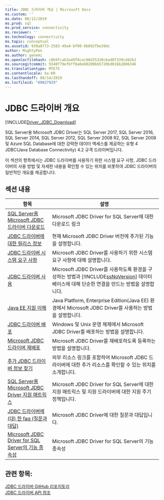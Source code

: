```yaml
---
title: JDBC 드라이버 개요 | Microsoft Docs
ms.custom: ''
ms.date: 08/12/2019
ms.prod: sql
ms.prod_service: connectivity
ms.reviewer: ''
ms.technology: connectivity
ms.topic: conceptual
ms.assetid: 939a8773-2583-49a4-bf00-6b892fbe39dc
author: MightyPen
ms.author: genemi
ms.openlocfilehash: c8b9fcab3a49f8cac08d35320cbad0f339cd42b2
ms.sourcegitcommit: 9348f79efbff8a6e88209bb5720bd016b2806346
ms.translationtype: MTE75
ms.contentlocale: ko-KR
ms.lasthandoff: 08/14/2019
ms.locfileid: "69027929"
---
```

# <a name="overview-of-the-jdbc-driver"></a>JDBC 드라이버 개요
[!INCLUDE[Driver_JDBC_Download](../../includes/driver_jdbc_download.md)]

  SQL Server용 Microsoft JDBC Driver는 SQL Server 2017, SQL Server 2016, SQL Server 2014, SQL Server 2012, SQL Server 2008 R2, SQL Server 2008 및 Azure SQL Database에 대한 강력한 데이터 액세스를 제공하는 유형 4 JDBC(Java Database Connectivity) 4.2 규격 드라이버입니다.  
  
 이 섹션의 항목에서는 JDBC 드라이버를 사용하기 위한 시스템 요구 사항, JDBC 드라이버의 사용 방법 및 자세한 내용을 확인할 수 있는 위치를 비롯하여 JDBC 드라이버의 일반적인 개요를 제공합니다.  
  
## <a name="in-this-section"></a>섹션 내용  
  
|항목|설명|  
|-----------|-----------------|  
|[SQL Server용 Microsoft JDBC 드라이버 다운로드](../../connect/jdbc/download-microsoft-jdbc-driver-for-sql-server.md)|Microsoft JDBC Driver for SQL Server에 대한 다운로드 링크|  
|[JDBC 드라이버에 대한 릴리스 정보](../../connect/jdbc/release-notes-for-the-jdbc-driver.md)|현재 Microsoft JDBC Driver 버전에 추가된 기능을 설명합니다.|  
|[JDBC 드라이버 시스템 요구 사항](../../connect/jdbc/system-requirements-for-the-jdbc-driver.md)|Microsoft JDBC Driver를 사용하기 위한 시스템 요구 사항에 대해 설명합니다.|  
|[JDBC 드라이버 사용](../../connect/jdbc/using-the-jdbc-driver.md)|Microsoft JDBC Driver를 사용하도록 환경을 구성하는 방법과 [!INCLUDE[ssNoVersion](../../includes/ssnoversion-md.md)] 데이터베이스에 대해 단순한 연결을 만드는 방법을 설명합니다.|  
|[Java EE 지원 이해](../../connect/jdbc/understanding-java-ee-support.md)|Java Platform, Enterprise Edition(Java EE) 환경에서 Microsoft JDBC Driver를 사용하는 방법을 설명합니다.|  
|[JDBC 드라이버 배포](../../connect/jdbc/deploying-the-jdbc-driver.md)|Windows 및 Unix 운영 체제에서 Microsoft JDBC Driver를 배포하는 방법을 설명합니다.|  
|[Microsoft JDBC 드라이버 재배포](../../connect/jdbc/redistributing-the-microsoft-jdbc-driver.md)|Microsoft JDBC Driver를 재배포하도록 등록하는 방법을 설명합니다.|  
|[추가 JDBC 드라이버 정보 찾기](../../connect/jdbc/finding-additional-jdbc-driver-information.md)|외부 리소스 링크를 포함하여 Microsoft JDBC 드라이버에 대한 추가 리소스를 확인할 수 있는 위치를 소개합니다.|  
|[SQL Server용 Microsoft JDBC Driver 지원 매트릭스](../../connect/jdbc/microsoft-jdbc-driver-for-sql-server-support-matrix.md)|Microsoft JDBC Driver for SQL Server에 대한 지원 매트릭스 및 지원 드라이버에 대한 지원 주기 정책입니다.|  
|[JDBC 드라이버에 &#40;대&#41; 한 faq (질문과 대답)](../../connect/jdbc/frequently-asked-questions-faq-for-jdbc-driver.md)|Microsoft JDBC Driver에 대한 질문과 대답입니다.|  
|[Microsoft JDBC Driver for SQL Server의 기능 종속성](../../connect/jdbc/feature-dependencies-of-microsoft-jdbc-driver-for-sql-server.md)|Microsoft JDBC Driver for SQL Server의 기능 종속성|

## <a name="see-also"></a>관련 항목:  
 [JDBC 드라이버 GitHub 리포지토리](https://github.com/microsoft/mssql-jdbc)  
 [JDBC 드라이버 API 참조](../../connect/jdbc/reference/jdbc-driver-api-reference.md)  
  
  
